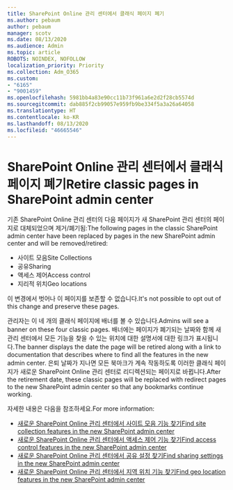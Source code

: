 ```yaml
---
title: SharePoint Online 관리 센터에서 클래식 페이지 폐기
ms.author: pebaum
author: pebaum
manager: scotv
ms.date: 08/13/2020
ms.audience: Admin
ms.topic: article
ROBOTS: NOINDEX, NOFOLLOW
localization_priority: Priority
ms.collection: Adm_O365
ms.custom:
- "6165"
- "9001459"
ms.openlocfilehash: 5981bb4a83e90cc11b73f961a6e2d2f28cb5574d
ms.sourcegitcommit: dab885f2cb99057e959fb9be334f5a3a26a64058
ms.translationtype: HT
ms.contentlocale: ko-KR
ms.lasthandoff: 08/13/2020
ms.locfileid: "46665546"
---
```

# <a name="retire-classic-pages-in-sharepoint-admin-center"></a><span data-ttu-id="41a31-102">SharePoint Online 관리 센터에서 클래식 페이지 폐기</span><span class="sxs-lookup"><span data-stu-id="41a31-102">Retire classic pages in SharePoint admin center</span></span>

<span data-ttu-id="41a31-103">기존 SharePoint Online 관리 센터의 다음 페이지가 새 SharePoint 관리 센터의 페이지로 대체되었으며 제거/폐기됨:</span><span class="sxs-lookup"><span data-stu-id="41a31-103">The following pages in the classic SharePoint admin center have been replaced by pages in the new SharePoint admin center and will be removed/retired:</span></span> 

- <span data-ttu-id="41a31-104">사이트 모음</span><span class="sxs-lookup"><span data-stu-id="41a31-104">Site Collections</span></span> 
- <span data-ttu-id="41a31-105">공유</span><span class="sxs-lookup"><span data-stu-id="41a31-105">Sharing</span></span>
- <span data-ttu-id="41a31-106">액세스 제어</span><span class="sxs-lookup"><span data-stu-id="41a31-106">Access control</span></span>
- <span data-ttu-id="41a31-107">지리적 위치</span><span class="sxs-lookup"><span data-stu-id="41a31-107">Geo locations</span></span>

<span data-ttu-id="41a31-108">이 변경에서 벗어나 이 페이지를 보존할 수 없습니다.</span><span class="sxs-lookup"><span data-stu-id="41a31-108">It's not possible to opt out of this change and preserve these pages.</span></span>

<span data-ttu-id="41a31-109">관리자는 이 네 개의 클래식 페이지에 배너를 볼 수 있습니다.</span><span class="sxs-lookup"><span data-stu-id="41a31-109">Admins will see a banner on these four classic pages.</span></span> <span data-ttu-id="41a31-110">배너에는 페이지가 폐기되는 날짜와 함께 새 관리 센터에서 모든 기능을 찾을 수 있는 위치에 대한 설명서에 대한 링크가 표시됩니다.</span><span class="sxs-lookup"><span data-stu-id="41a31-110">The banner displays the date the page will be retired along with a link to documentation that describes where to find all the features in the new admin center.</span></span> <span data-ttu-id="41a31-111">은퇴 날짜가 지나면 모든 북마크가 계속 작동하도록 이러한 클래식 페이지가 새로운 SharePoint Online 관리 센터로 리디렉션되는 페이지로 바뀝니다.</span><span class="sxs-lookup"><span data-stu-id="41a31-111">After the retirement date, these classic pages will be replaced with redirect pages to the new SharePoint admin center so that any bookmarks continue working.</span></span>
  
<span data-ttu-id="41a31-112">자세한 내용은 다음을 참조하세요.</span><span class="sxs-lookup"><span data-stu-id="41a31-112">For more information:</span></span>

- [<span data-ttu-id="41a31-113">새로운 SharePoint Online 관리 센터에서 사이트 모음 기능 찾기</span><span class="sxs-lookup"><span data-stu-id="41a31-113">Find site collection features in the new SharePoint admin center</span></span>](https://docs.microsoft.com/sharepoint/site-collections-page)
- [<span data-ttu-id="41a31-114">새로운 SharePoint Online 관리 센터에서 액세스 제어 기능 찾기</span><span class="sxs-lookup"><span data-stu-id="41a31-114">Find access control features in the new SharePoint admin center</span></span>](https://docs.microsoft.com/sharepoint/control-access)
- [<span data-ttu-id="41a31-115">새로운 SharePoint Online 관리 센터에서 공유 설정 찾기</span><span class="sxs-lookup"><span data-stu-id="41a31-115">Find sharing settings in the new SharePoint admin center</span></span>](https://docs.microsoft.com/sharepoint/sharing-settings)
- [<span data-ttu-id="41a31-116">새로운 SharePoint Online 관리 센터에서 지역 위치 기능 찾기</span><span class="sxs-lookup"><span data-stu-id="41a31-116">Find geo location features in the new SharePoint admin center</span></span>](https://docs.microsoft.com/sharepoint/manage-geo-locations)